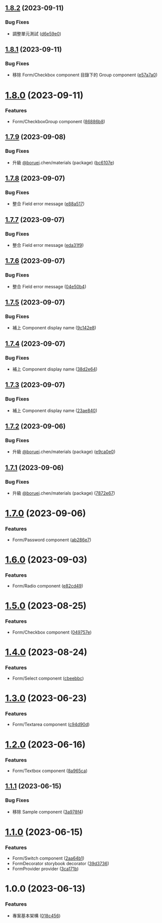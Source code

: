 ## [1.8.2](https://github.com/boruei-chen/react-hook-form-materials/compare/v1.8.1...v1.8.2) (2023-09-11)


### Bug Fixes

* 調整單元測試 ([d6e59e0](https://github.com/boruei-chen/react-hook-form-materials/commit/d6e59e0a084b48e6b80f956f95e6b2f68629d4d2))

## [1.8.1](https://github.com/boruei-chen/react-hook-form-materials/compare/v1.8.0...v1.8.1) (2023-09-11)


### Bug Fixes

* 移除 Form/Checkbox component 目錄下的 Group component ([e57a7a0](https://github.com/boruei-chen/react-hook-form-materials/commit/e57a7a0184c4467c0f5b75940f6fd3cc85e3a052))

# [1.8.0](https://github.com/boruei-chen/react-hook-form-materials/compare/v1.7.9...v1.8.0) (2023-09-11)


### Features

* Form/CheckboxGroup component ([86886b8](https://github.com/boruei-chen/react-hook-form-materials/commit/86886b88a6b3ca89b378cf13f5a4f84d55db6f32))

## [1.7.9](https://github.com/boruei-chen/react-hook-form-materials/compare/v1.7.8...v1.7.9) (2023-09-08)


### Bug Fixes

* 升級 [@boruei](https://github.com/boruei).chen/materials (package) ([bc6107e](https://github.com/boruei-chen/react-hook-form-materials/commit/bc6107e8bbf0798e56d90ca5a4f6b95cdc31cbad))

## [1.7.8](https://github.com/boruei-chen/react-hook-form-materials/compare/v1.7.7...v1.7.8) (2023-09-07)


### Bug Fixes

* 整合 Field error message ([e88a517](https://github.com/boruei-chen/react-hook-form-materials/commit/e88a5179cbd60c79d8403109fb5cd10b4b46dd7e))

## [1.7.7](https://github.com/boruei-chen/react-hook-form-materials/compare/v1.7.6...v1.7.7) (2023-09-07)


### Bug Fixes

* 整合 Field error message ([eda31f9](https://github.com/boruei-chen/react-hook-form-materials/commit/eda31f9bafc118afcc4b0a3774453a52f4fc7c5d))

## [1.7.6](https://github.com/boruei-chen/react-hook-form-materials/compare/v1.7.5...v1.7.6) (2023-09-07)


### Bug Fixes

* 整合 Field error message ([04e50b4](https://github.com/boruei-chen/react-hook-form-materials/commit/04e50b4f0863e5fc6cc258b039fb01addb6720cb))

## [1.7.5](https://github.com/boruei-chen/react-hook-form-materials/compare/v1.7.4...v1.7.5) (2023-09-07)


### Bug Fixes

* 補上 Component display name ([9c142e8](https://github.com/boruei-chen/react-hook-form-materials/commit/9c142e87af7a8e34dbb4bee532bbad107218edbc))

## [1.7.4](https://github.com/boruei-chen/react-hook-form-materials/compare/v1.7.3...v1.7.4) (2023-09-07)


### Bug Fixes

* 補上 Component display name ([38d2e64](https://github.com/boruei-chen/react-hook-form-materials/commit/38d2e6450341d0da94fa73fb940612258c63a8fa))

## [1.7.3](https://github.com/boruei-chen/react-hook-form-materials/compare/v1.7.2...v1.7.3) (2023-09-07)


### Bug Fixes

* 補上 Component display name ([23ae840](https://github.com/boruei-chen/react-hook-form-materials/commit/23ae8405a6be69e45c5b7669ea5141de02932d21))

## [1.7.2](https://github.com/boruei-chen/react-hook-form-materials/compare/v1.7.1...v1.7.2) (2023-09-06)


### Bug Fixes

* 升級 [@boruei](https://github.com/boruei).chen/materials (package) ([e9ca0e0](https://github.com/boruei-chen/react-hook-form-materials/commit/e9ca0e0d8e2b465e6bcb88f8148c1664453ae403))

## [1.7.1](https://github.com/boruei-chen/react-hook-form-materials/compare/v1.7.0...v1.7.1) (2023-09-06)


### Bug Fixes

* 升級 [@boruei](https://github.com/boruei).chen/materials (package) ([7872e67](https://github.com/boruei-chen/react-hook-form-materials/commit/7872e673723eba53e5dfc7e2f30a82af7a572219))

# [1.7.0](https://github.com/boruei-chen/react-hook-form-materials/compare/v1.6.0...v1.7.0) (2023-09-06)


### Features

* Form/Password component ([ab286e7](https://github.com/boruei-chen/react-hook-form-materials/commit/ab286e776bbb29d97ff98a4fd9d644b7df5bdeb0))

# [1.6.0](https://github.com/boruei-chen/react-hook-form-materials/compare/v1.5.0...v1.6.0) (2023-09-03)


### Features

* Form/Radio component ([e82cd49](https://github.com/boruei-chen/react-hook-form-materials/commit/e82cd491b45061a69f30a8407a3dcf34af8d5909))

# [1.5.0](https://github.com/boruei-chen/react-hook-form-materials/compare/v1.4.0...v1.5.0) (2023-08-25)


### Features

* Form/Checkbox component ([049757e](https://github.com/boruei-chen/react-hook-form-materials/commit/049757e37926ea00312edeb7727650d52c8f53ec))

# [1.4.0](https://github.com/boruei-chen/react-hook-form-materials/compare/v1.3.0...v1.4.0) (2023-08-24)


### Features

* Form/Select component ([cbeebbc](https://github.com/boruei-chen/react-hook-form-materials/commit/cbeebbc18d541f703dffb2a3fd2e7f16a1d3f301))

# [1.3.0](https://github.com/boruei-chen/react-hook-form-materials/compare/v1.2.0...v1.3.0) (2023-06-23)


### Features

* Form/Textarea component ([c94d90d](https://github.com/boruei-chen/react-hook-form-materials/commit/c94d90dc8bee37f7bf7cc7439e7b2bb934e17f45))

# [1.2.0](https://github.com/boruei-chen/react-hook-form-materials/compare/v1.1.1...v1.2.0) (2023-06-16)


### Features

* Form/Textbox component ([8a965ca](https://github.com/boruei-chen/react-hook-form-materials/commit/8a965ca2809883e7f928030eedb6b5c3880657a5))

## [1.1.1](https://github.com/boruei-chen/react-hook-form-materials/compare/v1.1.0...v1.1.1) (2023-06-15)


### Bug Fixes

* 移除 Sample component ([3a978f4](https://github.com/boruei-chen/react-hook-form-materials/commit/3a978f41b60919af736c47e4e85dbff35f1b6176))

# [1.1.0](https://github.com/boruei-chen/react-hook-form-materials/compare/v1.0.0...v1.1.0) (2023-06-15)


### Features

* Form/Switch component ([2aa64b1](https://github.com/boruei-chen/react-hook-form-materials/commit/2aa64b19d56127356643430c3b2c83d3b0def525))
* FormDecorator storybook decorator ([39d3736](https://github.com/boruei-chen/react-hook-form-materials/commit/39d3736497275eceafce3a43f67581cddd130610))
* FormProvider provider ([3ca171b](https://github.com/boruei-chen/react-hook-form-materials/commit/3ca171b0991fb7e4edcf90c862330a125fa50813))

# 1.0.0 (2023-06-13)


### Features

* 專案基本架構 ([018c456](https://github.com/boruei-chen/react-hook-form-materials/commit/018c456f3544d50e70d02a31f51a42c80796ed78))
